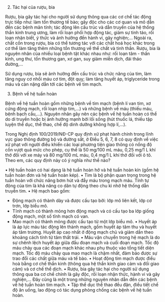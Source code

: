 2. Tác hại của rượu, bia

Rượu, bia gây tác hại cho người sử dụng thông qua các cơ chế tác động trực tiếp như: làm tổn thương tế bào; gây độc cho các cơ quan và mô dẫn đến các bệnh mãn tính; tác động lên cấu trúc và dẫn truyền của hệ thống thần kinh trung ương, làm rối loạn phối hợp động tác, giảm sự tinh táo, rối loạn nhận biết, ý thức và ảnh hưởng đến hành vi, gây nghiện;... Ngoài ra, chất cồn trong rượu, bia có thể tương tác với các chất hoá học khác trong cơ thể làm tăng thêm những tổn thương về thể chất và tinh thần. Rượu, bia là nguyên nhân của nhiều loại bệnh tật khác nhau như: rối loạn tâm - thần kinh, ung thư, tổn thương gan, xơ gan, suy giảm miễn dịch, đái tháo đường,...

Sử dụng rượu, bia sẽ ảnh hưởng đến cấu trúc và chức năng của tim, làm tăng nguy cơ nhồi máu cơ tim, đột quỵ; làm tăng huyết áp, triglyceride trong máu và càn nặng dẫn tới các bệnh về tim mạch.

3. Bệnh về hệ tuần hoàn

Bệnh về hệ tuần hoàn gồm những bệnh về tim mạch (bệnh lí van tim, xơ cứng động mạch, rối loạn nhịp tim,...) và những bệnh về máu (thiếu máu, bệnh bạch cầu,...). Nguyên nhân gây nên các bệnh về hệ tuần hoàn có thể do di truyền hoặc bị ảnh hưởng mạnh bởi lối sống (hút thuốc lá, thiếu tập luyện thể dục, thể thao, chế độ dinh dưỡng không hợp lí,...).

Trong Nghị định 100/2019/NĐ-CP quy định xử phạt hành chính trong lĩnh vực giao thông đường bộ và đường sắt, ở Điều 5, 6, 7, 8 có quy định về việc xử phạt với người điều khiển các loại phương tiện giao thông có nồng độ cồn vượt quá mức cho phép, cụ thể là 50 mg/100 mL máu, 0,25 mg/1 L khí thở đối với xe máy và 80 mg/100 mL máu, 0,4 mg/1 L khí thở đối với ô tô. Theo em, các quy định này có ý nghĩa như thế nào?

• Hệ tuần hoàn có hai dạng là hệ tuần hoàn hở và hệ tuần hoàn kín (gồm hệ tuần hoàn đơn và hệ tuần hoàn kép).
• Tim là bộ phận quan trọng trong hệ tuần hoàn với chức năng bơm hút và đẩy máu trong mạch máu. Tính tự động của tim là khả năng co dãn tự động theo chu kì nhờ hệ thống dẫn truyền tim.
• Hệ mạch bao gồm:
  + Động mạch có thành dày và được cấu tạo bởi: lớp mô liên kết, lớp cơ trơn, lớp biểu mô.
  + Tĩnh mạch có thành mỏng hơn động mạch và có cấu tạo ba lớp giống động mạch, một số tĩnh mạch có van.
  + Mao mạch có thành mỏng được cấu tạo từ một lớp biểu mô.
• Huyết áp là áp lực máu tác động lên thành mạch, gồm huyết áp tâm thu và huyết áp tâm trương. Huyết áp cao nhất ở động mạch chủ và giảm dần theo khoảng cách tính từ tâm thất trái.
• Máu vận chuyển trong hệ mạch là do sự chênh lệch huyết áp giữa đầu đoạn mạch và cuối đoạn mạch. Tốc độ máu chảy qua các đoạn mạch khác nhau phụ thuộc vào tổng tiết diện mạch. Tốc độ máu chảy qua mao mạch là chậm nhất, đảm bảo được sự trao đổi các chất giữa máu và tế bào.
• Hoạt động tim mạch được điều hoà bằng cơ chế thần kinh (thông qua hệ thần kinh giao cảm và đối giao cảm) và cơ chế thể dịch.
• Rượu, bia gây tác hại cho người sử dụng thông qua ba cơ chế chính là gây độc, rối loạn nhận thức, hành vi và gây nghiện,... Đây cũng là một trong những nguyên nhân dẫn đến các bệnh về hệ tuần hoàn tim mạch.
• Tập thể dục thể thao đều đặn, điều tiết chế độ ăn uống, lao động có tác dụng phòng chống các bệnh về hệ tuần hoàn.